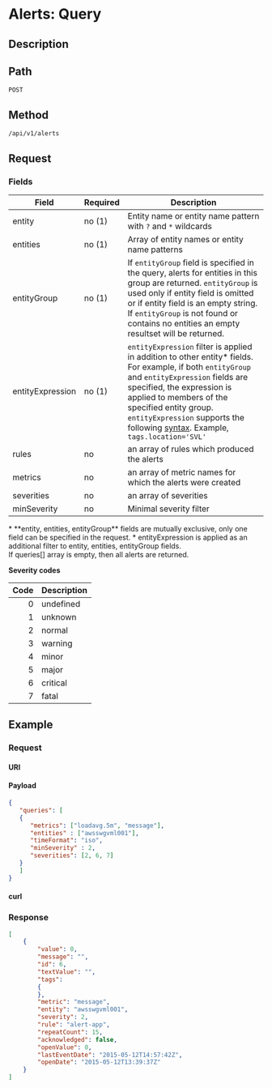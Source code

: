 # Alerts: Query
## Description
## Path
```
POST
```
## Method

```
/api/v1/alerts
```
## Request 
### Fields
| Field       | Required | Description              |
|-------------|----|----------------------|
| entity    | no (1)         | Entity name or entity name pattern with `?` and `*` wildcards|
| entities | no (1) | Array of entity names or entity name patterns |
| entityGroup | no (1) | If `entityGroup` field is specified in the query, alerts for entities in this group are returned. `entityGroup` is used only if entity field is omitted or if entity field is an empty string. If `entityGroup` is not found or contains no entities an empty resultset will be returned. |
| entityExpression | no (1) | `entityExpression` filter is applied in addition to other entity* fields. For example, if both `entityGroup` and `entityExpression` fields are specified, the expression is applied to members of the specified entity group. `entityExpression` supports the following [syntax](/rule-engine/functions.md). Example, `tags.location='SVL'`  |
| rules       | no | an array of rules which produced the alerts        |
| metrics     | no | an array of metric names for which the alerts were created |
| severities  | no | an array of severities   |
| minSeverity | no | Minimal severity filter  |

<aside class="notice">
* **entity, entities, entityGroup** fields are mutually exclusive, only one field can be specified in the request. 
* entityExpression is applied as an additional filter to entity, entities, entityGroup fields.
</aside>

<aside class="notice">
If queries[] array is empty, then all alerts are returned.
</aside>

**Severity codes**

| **Code** | **Description** |
|---:|---|
| 0 | undefined |
| 1 | unknown |
| 2 | normal |
| 3 | warning |
| 4 | minor |
| 5 | major |
| 6 | critical |
| 7 | fatal |

## Example
### Request
#### URI
#### Payload
```json
{
   "queries": [
   {
      "metrics": ["loadavg.5m", "message"],
      "entities" : ["awsswgvml001"],
      "timeFormat": "iso",
      "minSeverity" : 2,
      "severities": [2, 6, 7]
   }
   ]
}
```
#### curl 

### Response

```json
[
    {
        "value": 0,
        "message": "",
        "id": 6,
        "textValue": "",
        "tags":
        {
        },
        "metric": "message",
        "entity": "awsswgvml001",
        "severity": 2,
        "rule": "alert-app",
        "repeatCount": 15,
        "acknowledged": false,
        "openValue": 0,
        "lastEventDate": "2015-05-12T14:57:42Z",
        "openDate": "2015-05-12T13:39:37Z"
    }
]
```
